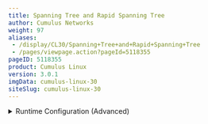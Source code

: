 ```yaml
---
title: Spanning Tree and Rapid Spanning Tree
author: Cumulus Networks
weight: 97
aliases:
 - /display/CL30/Spanning+Tree+and+Rapid+Spanning+Tree
 - /pages/viewpage.action?pageId=5118355
pageID: 5118355
product: Cumulus Linux
version: 3.0.1
imgData: cumulus-linux-30
siteSlug: cumulus-linux-30
---
```

<details>

Spanning tree protocol (STP) is always recommended in layer 2
topologies, as it prevents bridge loops and broadcast radiation on a
bridged network.

The `mstpd` daemon is an open source project used by Cumulus Linux to
implement IEEE802.1D 2004 and IEEE802.1Q 2011. `mstpctl` is the utility
provided by the `mstpd` service to configure STP. STP is disabled by
default on bridges in Cumulus Linux.

## Commands</span>

  - brctl

  - mstpctl

## Supported Modes</span>

The STP modes Cumulus Linux supports vary depending upon whether the
[traditional or VLAN-aware bridge driver
mode](/version/cumulus-linux-30/Layer-1-and-Layer-2-Features/Ethernet-Bridging-VLANs/)
is in use.

For a bridge configured in *traditional* mode, PVST and PVRST are
supported, with the default set to PVRST. Each traditional bridge has
its own separate STP instance.

Bridges configured in
*[VLAN-aware](/version/cumulus-linux-30/Layer-1-and-Layer-2-Features/Ethernet-Bridging-VLANs/VLAN-aware-Bridge-Mode-for-Large-scale-Layer-2-Environments)*
mode operate **only** in RSTP mode.

## Configuring STP within a Traditional Mode Bridge</span>

### Creating a Bridge and Configuring PVRST</span>

Per VLAN Spanning Tree (PVST) creates a spanning tree instance for a
bridge. Rapid PVST (PVRST) supports RSTP enhancements for each spanning
tree instance. In order to use PVRST with a traditional bridge, a bridge
corresponding to the untagged native VLAN must be created, and all the
physical switch ports must be part of the same VLAN.

{{%notice note%}}

When connected to a switch that has a native VLAN configuration, the
native VLAN **must** be configured to be VLAN 1 only for maximum
interoperability.

{{%/notice%}}

To create a traditional mode bridge, configure the bridge stanza under
`/etc/network/interfaces`. More information on configuring [bridges can
be found
here.](/version/cumulus-linux-30/Layer-1-and-Layer-2-Features/Ethernet-Bridging-VLANs/)
To enable STP on the bridge, include the keyword `bridge-stp on`. swp1
and swp5 are configured for tagging VLAN 100, while swp4 is configured
to not tag a VLAN across the link.

    auto br100
    iface br100
      bridge-ports swp1.100 swp5.100
      bridge-stp on
     
    auto br1
    iface br1
      bridge-ports swp1 swp4 swp5
      bridge-stp on

To enable the bridge and load the new configuration from
`/etc/network/interfaces`, run `ifreload -a`:

    cumulus@switch:~$ sudo ifreload -a

<summary>Runtime Configuration (Advanced) </summary>

{{%notice warning%}}

A runtime configuration is non-persistent, which means the configuration
you create here does not persist after you reboot the switch.

{{%/notice%}}

You use `brctl` to create the bridge, add bridge ports in the bridge and
configure STP on the bridge. `mstpctl` is used only when an admin needs
to change the default configuration parameters for STP:

    cumulus@switch:~$ sudo brctl addbr br100
     
    cumulus@switch:~$ sudo brctl addif br100 swp1.100 swp5.100
     
    cumulus@switch:~$ sudo brctl stp br100 on
     
    cumulus@switch:~$ sudo ifconfig br100 up

## Configuring STP within a VLAN-aware Bridge</span>

*[VLAN-aware](/version/cumulus-linux-30/Layer-1-and-Layer-2-Features/Ethernet-Bridging-VLANs/VLAN-aware-Bridge-Mode-for-Large-scale-Layer-2-Environments)*
bridges only operate in RSTP mode. STP BPDUs are transmitted on the
native VLAN.

If a bridge running RSTP (802.1w) receives a common STP (802.1D) BPDU,
it will automatically fall back to 802.1D operation.

### Creating a VLAN-aware Bridge and Configuring RSTP</span>

To create a VLAN-aware mode bridge, configure the bridge stanza under
`/etc/network/interfaces`.

    auto br2
    iface br2
      bridge-vlan-aware yes
      bridge-vids 100
      bridge-pvid  1
      bridge-ports swp1 swp4 swp5
      bridge-stp on

To enable the bridge and load the new configuration from
`/etc/network/interfaces`, run `ifreload -a`:

    cumulus@switch:~$ sudo ifreload -a

### RSTP Interoperation with MST (802.1s)</span>

RSTP interoperates with MST seamlessly, creating a single instance of
spanning tree which transmitts BPDUs on the native VLAN. RSTP treats the
MST domain as if it were one giant switch.

## Viewing Bridge and STP Status/Logs</span>

`mstpd` is started by default when the switch boots. `mstpd` logs and
errors are located in `/var/log/syslog`.

{{%notice warning%}}

`mstpd` is the preferred utility for interacting with STP on Cumulus
Linux. `brctl` also provides certain methods for configuring STP;
however, they are not as complete as the tools offered in `mstpd` and
[output from brctl can be
misleading](https://support.cumulusnetworks.com/hc/en-us/articles/212153658-brctl-showstp-Shows-Carrier-Down-Ports-as-Blocking)
in some cases.

{{%/notice%}}

To get the bridge state, use:

    cumulus@switch:~$ sudo brctl show
     bridge name     bridge id               STP enabled     interfaces
     br2             8000.001401010100       yes             swp1
                                                             swp4
                                                             swp5

To get the `mstpd` bridge state, use:

    cumulus@switch:~$ sudo mstpctl showbridge br2
     br2 CIST info
      enabled         yes
      bridge id       F.000.00:14:01:01:01:00
      designated root F.000.00:14:01:01:01:00
      regional root   F.000.00:14:01:01:01:00
      root port       none
      path cost     0          internal path cost   0
      max age       20         bridge max age       20
      forward delay 15         bridge forward delay 15
      tx hold count 6          max hops             20
      hello time    2          ageing time          200
      force protocol version     rstp
      time since topology change 90843s
      topology change count      4
      topology change            no
      topology change port       swp4
      last topology change port  swp5

To get the `mstpd` bridge port state, use:

    cumulus@switch:~$ sudo mstpctl showport br2
     E swp1 8.001 forw F.000.00:14:01:01:01:00 F.000.00:14:01:01:01:00 8.001 Desg
       swp4 8.002 forw F.000.00:14:01:01:01:00 F.000.00:14:01:01:01:00 8.002 Desg
     E swp5 8.003 forw F.000.00:14:01:01:01:00 F.000.00:14:01:01:01:00 8.003 Desg
     
    cumulus@switch:~$ sudo mstpctl showportdetail br2 swp1
     br2:swp1 CIST info
      enabled            yes                     role                 Designated
      port id            8.001                   state                forwarding
      external port cost 2000                    admin external cost  0
      internal port cost 2000                    admin internal cost  0
      designated root    F.000.00:14:01:01:01:00 dsgn external cost   0
      dsgn regional root F.000.00:14:01:01:01:00 dsgn internal cost   0
      designated bridge  F.000.00:14:01:01:01:00 designated port      8.001
      admin edge port    no                      auto edge port       yes
      oper edge port     yes                     topology change ack  no
      point-to-point     yes                     admin point-to-point auto
      restricted role    no                      restricted TCN       no
      port hello time    2                       disputed             no
      bpdu guard port    no                      bpdu guard error     no
      network port       no                      BA inconsistent      no
      Num TX BPDU        45772                   Num TX TCN           4
      Num RX BPDU        0                       Num RX TCN           0
      Num Transition FWD 2                       Num Transition BLK   2

## Customizing Spanning Tree Protocol</span>

There are a number of ways you can customize STP in Cumulus Linux. You
should exercise extreme caution with many of the settings below to
prevent malfunctions in STP's loop avoidance.

### PortAdminEdge/PortFast Mode</span>

`PortAdminEdge` is equivalent to the PortFast feature offered by other
vendors.

All ports configured with `PortAdminEdge` bypass the listening and
learning states to move immediately to forwarding.

{{%notice warning%}}

Using PortAdminEdge mode has the potential to cause loops if it is not
accompanied by the BPDU guard feature. All examples below include BPDU
guard.

{{%/notice%}}

While it is common for edge ports to be configured as access ports for a
simple end host, this is not mandatory. In the data center, edge ports
typically connect to servers, which may pass both tagged and untagged
traffic.

For the bridge, configure `PortAdminEdge` under the bridge stanza in
`/etc/network/interfaces`:

    auto br2
    iface br2 inet static
      bridge-ports swp1 swp2 swp3 swp4
      bridge-stp on
      mstpctl-bpduguard swp1=yes swp2=yes swp3=yes swp4=yes
      mstpctl-portadminedge swp1=yes swp2=yes swp3=yes swp4=yes

For each interface, configure `PortAdminEdge` under a switch port
interface stanza in `/etc/network/interfaces`:

    auto swp5
    iface swp5
        mstpctl-bpduguard yes
        mstpctl-portadminedge yes

To load the new configuration, run `ifreload -a`:

    cumulus@switch:~$ sudo ifreload -a

<summary>Runtime Configuration (Advanced) </summary>

{{%notice warning%}}

A runtime configuration is non-persistent, which means the configuration
you create here does not persist after you reboot the switch.

{{%/notice%}}

    cumulus@switch:~$ sudo mstpctl setportadminedge br2 swp1 yes
    cumulus@switch:~$ sudo mstpctl setbpduguard br2 swp1 yes

### <span id="src-5118355_SpanningTreeandRapidSpanningTree-bpdu" class="confluence-anchor-link"></span> BPDU Guard</span>

To protect the spanning tree topology from unauthorized switches
affecting the forwarding path, you can configure *BPDU guard* (Bridge
Protocol Data Unit). One very common example is when someone hooks up a
new switch to an access port off of a leaf switch. If this new switch is
configured with a low priority, it could become the new root switch and
affect the forwarding path for the entire layer 2 topology.

#### Configuring BPDU Guard</span>

For the bridge, configure BPDU guard under the bridge stanza in
`/etc/network/interfaces`:

    auto br2
    iface br2 inet static
      bridge-ports swp1 swp2 swp3 swp4 swp5 swp6
      bridge-stp on
      mstpctl-bpduguard swp1=yes swp2=yes swp3=yes swp4=yes

For each interface, configure BPDU guard under an interface stanza in
`/etc/network/interfaces`:

    auto swp5
    iface swp5
        mstpctl-bpduguard yes

To load the new configuration, run `ifreload -a`:

    cumulus@switch:~$ sudo ifreload -a

<summary>Runtime Configuration (Advanced) </summary>

{{%notice warning%}}

A runtime configuration is non-persistent, which means the configuration
you create here does not persist after you reboot the switch.

{{%/notice%}}

    cumulus@switch:~$ sudo mstpctl setbpduguard br2 swp1 yes
    cumulus@switch:~$ sudo mstpctl setbpduguard br2 swp2 yes
    cumulus@switch:~$ sudo mstpctl setbpduguard br2 swp3 yes
    cumulus@switch:~$ sudo mstpctl setbpduguard br2 swp4 yes

#### Recovering a Port Disabled by BPDU Guard</span>

If a BPDU is received on the port, STP will bring down the port and log
an error in `/var/log/syslog`. The following is a sample error:

    mstpd: error, MSTP_IN_rx_bpdu: bridge:bond0 Recvd BPDU on BPDU Guard Port - Port Down

To determine whether BPDU guard is configured, or if a BPDU has been
received, run `mstpctl showportdetail <bridge name>`:

    cumulus@switch:~$ sudo mstpctl showportdetail br2 swp1 | grep guard
     bpdu guard port    yes                     bpdu guard error     yes

The only way to recover a port that has been placed in the disabled
state is to manually un-shut or bring up the port with ` sudo ifup
 ``[port]`, as shown in the example below:

{{%notice note%}}

Bringing up the disabled port does not fix the problem if the
configuration on the connected end-station has not been rectified.

{{%/notice%}}

    cumulus@leaf2$ mstpctl showportdetail bridge bond0
    bridge:bond0 CIST info
      enabled            no                      role                 Disabled
      port id            8.001                   state                discarding
      external port cost 305                     admin external cost  0
      internal port cost 305                     admin internal cost  0
      designated root    8.000.6C:64:1A:00:4F:9C dsgn external cost   0
      dsgn regional root 8.000.6C:64:1A:00:4F:9C dsgn internal cost   0
      designated bridge  8.000.6C:64:1A:00:4F:9C designated port      8.001
      admin edge port    no                      auto edge port       yes
      oper edge port     no                      topology change ack  no
      point-to-point     yes                     admin point-to-point auto
      restricted role    no                      restricted TCN       no
      port hello time    10                      disputed             no
      bpdu guard port    yes                      bpdu guard error     yes
      network port       no                      BA inconsistent      no
      Num TX BPDU        3                       Num TX TCN           2
      Num RX BPDU        488                     Num RX TCN           2
      Num Transition FWD 1                       Num Transition BLK   2
      bpdufilter port    no                     
      clag ISL           no                      clag ISL Oper UP     no
      clag role          unknown                 clag dual conn mac   0:0:0:0:0:0
      clag remote portID F.FFF                   clag system mac      0:0:0:0:0:0
     
     
    cumulus@leaf2$ sudo ifup bond0
     
     
    cumulus@leaf2$ mstpctl showportdetail bridge bond0
    bridge:bond0 CIST info
      enabled            yes                     role                 Root
      port id            8.001                   state                forwarding
      external port cost 305                     admin external cost  0
      internal port cost 305                     admin internal cost  0
      designated root    8.000.6C:64:1A:00:4F:9C dsgn external cost   0
      dsgn regional root 8.000.6C:64:1A:00:4F:9C dsgn internal cost   0
      designated bridge  8.000.6C:64:1A:00:4F:9C designated port      8.001
      admin edge port    no                      auto edge port       yes
      oper edge port     no                      topology change ack  no
      point-to-point     yes                     admin point-to-point auto
      restricted role    no                      restricted TCN       no
      port hello time    2                       disputed             no
      bpdu guard port    no                      bpdu guard error     no
      network port       no                      BA inconsistent      no
      Num TX BPDU        3                       Num TX TCN           2
      Num RX BPDU        43                      Num RX TCN           1
      Num Transition FWD 1                       Num Transition BLK   0
      bpdufilter port    no                     
      clag ISL           no                      clag ISL Oper UP     no
      clag role          unknown                 clag dual conn mac   0:0:0:0:0:0
      clag remote portID F.FFF                   clag system mac      0:0:0:0:0:0

### Bridge Assurance</span>

On a point-to-point link where RSTP is running, if you want to detect
unidirectional links and put the port in a discarding state (in error),
you can enable bridge assurance on the port by enabling a port type
network. The port would be in a bridge assurance inconsistent state
until a BPDU is received from the peer. You need to configure the port
type network on both the ends of the link.

A persistent configuration for bridge assurance looks like the example
below:

    mstpctl-portnetwork swp1=no

You can monitor logs for bridge assurance messages by doing the
following:

    cumulus@switch:~$ sudo grep -in assurance /var/log/syslog | grep mstp
     1365:Jun 25 18:03:17 mstpd: br1007:swp1.1007 Bridge assurance inconsistent

To load the new configuration from `/etc/network/interfaces`, run
`ifreload -a`:

    cumulus@switch:~$ sudo ifreload -a

<summary>Runtime Configuration (Advanced) </summary>

{{%notice warning%}}

A runtime configuration is non-persistent, which means the configuration
you create here does not persist after you reboot the switch.

{{%/notice%}}

To enable bridge assurance at runtime, run `mstpctl`:

    cumulus@switch:~$ sudo mstpctl setportnetwork br1007 swp1.1007 yes
     
    cumulus@switch:~$ sudo mstpctl showportdetail br1007 swp1.1007 | grep network
      network port       yes                     BA inconsistent      yes

### BPDU Filter</span>

You can enable `bpdufilter` on a switch port, which filters BPDUs in
both directions. This effectively disables STP on the port as no BPDUs
are transiting.

{{%notice warning%}}

Using BDPU filter inappropriately can cause layer 2 loops. Use this
feature deliberately and with extreme caution.

{{%/notice%}}

For the bridge, enable BPDU filter persistently by adding the following
to `/etc/network/interfaces` under the `bridge port iface` section
example:

    auto br100
    iface br100
         bridge-ports swp1.100 swp2.100
         mstpctl-portbpdufilter swp1=yes swp2=yes

For each interface, it is also possible to enable BPDU filter
persistently for a specific port with the following configuration:

    auto swp6
    iface swp6
        mstpctl-portbpdufilter yes

To load the new configuration from `/etc/network/interfaces`, run
`ifreload -a`:

    cumulus@switch:~$ sudo ifreload -a

For more information, see `man(5) ifupdown-addons-interfaces`.

<summary>Runtime Configuration (Advanced) </summary>

{{%notice warning%}}

A runtime configuration is non-persistent, which means the configuration
you create here does not persist after you reboot the switch.

{{%/notice%}}

To enable BPDU filter at runtime, run `mstpctl`:

    cumulus@switch:~$ sudo mstpctl setportbpdufilter br100 swp1.100=yes swp2.100=yes

### Storm Control</span>

*Storm control* provides protection against excessive inbound BUM
(broadcast, unknown unicast, multicast) traffic on layer 2 switch port
interfaces, which can cause poor network performance.

You configure storm control for each physical port in one of three ways:

  - By editing `/etc/cumulus/switchd.conf`. The configuration persists
    across reboots and restarting `switchd`. If you change the storm
    control configuration in this file after rebooting the switch, you
    must [restart
    `switchd`](Configuring-switchd.html#src-5118217_Configuringswitchd-restartswitchd)
    to activate the new configuration.

  - By editing `/etc/network/interfaces`, which requires you to reload
    the interface configuration for the change to take effect.

  - By writing directly to the [`switchd` file
    system](/version/cumulus-linux-30/System-Management/Configuring-switchd).

For example, to enable broadcast and multicast storm control at 400
packets per second (pps) and 3000 pps, respectively, for swp1 editing
`/etc/cumulus/switchd.conf`, configure it as follows:

    # Storm Control setting on a port, in pps, 0 means disable
    interface.swp1.storm_control.broadcast = 400
    interface.swp1.storm_control.multicast = 3000

To configure these settings in `/etc/network/interfaces`:

    auto swp1
    iface swp1
      post-up echo 400 > /cumulus/switchd/config/interface/$IFACE/storm_control/broadcast
      post-up echo 3000 > /cumulus/switchd/config/interface/$IFACE/storm_control/multicast
      post-down echo 0 > /cumulus/switchd/config/interface/$IFACE/storm_control/broadcast
      post-down echo 0 > /cumulus/switchd/config/interface/$IFACE/storm_control/multicast

Then, reload the configuration:

    cumulus@switch:$ sudo ifreload -a

<summary>Runtime Configuration (Advanced) </summary>

{{%notice warning%}}

A runtime configuration is non-persistent, which means the configuration
you create here does not persist after you reboot the switch.

{{%/notice%}}

Finally, if you are not in a position to restart `switchd`, you can
change your storm control settings at runtime, which take effect
immediately. For example, to set the pps on swp1 to 400 pps for
broadcast traffic and 3000 for multicast traffic:

    cumulus@switch:$ sudo cl-cfg -w switchd interface.swp1.storm_control.broadcast=400
    cumulus@switch:$ sudo cl-cfg -w switchd interface.swp1.storm_control.multicast=3000

### Example Configuration with All Possible Parameters</span>

The persistent configuration for a bridge is set in
`/etc/network/interfaces`. The configuration below shows every possible
option configured. There is no requirement to configure any of these
options:

    auto br2
    iface br2 inet static
      bridge-ports swp1 swp2 swp3 swp4
      bridge-stp on
      mstpctl-maxage 20
      mstpctl-ageing 300
      mstpctl-fdelay 15
      mstpctl-maxhops 20
      mstpctl-txholdcount 6
      mstpctl-forcevers rstp
      mstpctl-treeprio 32768
      mstpctl-treeportprio swp3=128
      mstpctl-hello 2
      mstpctl-portpathcost swp1=0 swp2=0
      mstpctl-portadminedge swp1=no swp2=no
      mstpctl-portautoedge swp1=yes swp2=yes
      mstpctl-portp2p swp1=no swp2=no
      mstpctl-portrestrrole swp1=no swp2=no
      mstpctl-portrestrtcn swp1=no swp2=no
      mstpctl-portnetwork swp1=no
      mstpctl-bpduguard swp1=no swp2=no
      mstpctl-bpdufilter swp4=yes

### <span id="src-5118355_SpanningTreeandRapidSpanningTree-params" class="confluence-anchor-link"></span>Configuring Other Spanning Tree Parameters</span>

Spanning tree parameters are defined in the IEEE
[802.1D](http://standards.ieee.org/findstds/standard/802.1D-2004.html),
[802.1Q](http://standards.ieee.org/findstds/standard/802.1Q-2018.html)
specifications and in the table below.

While configuring spanning tree in a persistent configuration, as
described above, is the preferred method, you can also use `mstpctl` to
configure spanning tree protocol parameters at runtime.

{{%notice warning%}}

A runtime configuration is non-persistent, which means the configuration
you create here does not persist after you reboot the switch.

{{%/notice%}}

For a comparison of STP parameter configuration between `mstpctl` and
other vendors, [please read this knowledge base
article](https://support.cumulusnetworks.com/hc/en-us/articles/206908397).

Examples are included below:

<table>
<colgroup>
<col style="width: 50%" />
<col style="width: 50%" />
</colgroup>
<thead>
<tr class="header">
<th><p>Parameter</p></th>
<th><p>Description</p></th>
</tr>
</thead>
<tbody>
<tr class="odd">
<td><p><strong>maxage</strong></p></td>
<td><p>Sets the bridge's <em>maximum age</em> to <code>&lt;max_age&gt;</code> seconds. The default is <em>20</em>.</p>
<p>The maximum age must meet the condition 2 * (Bridge Forward Delay - 1 second) &gt;= Bridge Max Age.</p>
<p>To set this parameter persistently, configure it under the bridge stanza:</p>
<pre><code>mstpctl-maxage 24</code></pre>
<p>To set this parameter at runtime, use:</p>
<p><code>mstpctl setmaxage &lt;bridge&gt; &lt;max_age&gt;</code></p>
<pre><code>cumulus@switch:~$ sudo mstpctl setmaxage br2 24</code></pre></td>
</tr>
<tr class="even">
<td><p><strong>ageing</strong></p></td>
<td><p>Sets the Ethernet (MAC) address <em>ageing time</em> in <code>&lt;time&gt;</code> seconds for the bridge when the running version is STP, but not RSTP/MSTP. The default is <em>300</em>.</p>
<p>To set this parameter persistently, configure it under the bridge stanza:</p>
<pre><code>mstpctl-ageing 240</code></pre>
<p>To set this parameter at runtime, use:</p>
<pre><code>mstpctl setageing &lt;bridge&gt; &lt;time&gt;</code></pre>
<pre><code>cumulus@switch:~$ sudo mstpctl setageing br2 240</code></pre></td>
</tr>
<tr class="odd">
<td><p><strong>fdelay</strong></p></td>
<td><p>Sets the bridge's <em>bridge forward delay</em> to <code>&lt;time&gt;</code> seconds. The default is <em>15</em>.</p>
<p>The bridge forward delay must meet the condition 2 * (Bridge Forward Delay - 1 second) &gt;= Bridge Max Age.</p>
<p>To set this parameter persistently, configure it under the bridge stanza:</p>
<pre><code>mstpctl-fdelay 15</code></pre>
<p>To set this parameter at runtime, use:</p>
<pre><code>mstpctl setfdelay &lt;bridge&gt; &lt;time&gt;</code></pre>
<pre><code>cumulus@switch:~$ sudo mstpctl setfdelay br2 15</code></pre></td>
</tr>
<tr class="even">
<td><p><strong>maxhops</strong></p></td>
<td><p>Sets the bridge's <em>maximum hops</em> to <code>&lt;max_hops&gt;</code>. The default is <em>20</em>.</p>
<p>To set this parameter persistently, configure it under the bridge stanza:</p>
<pre><code>mstpctl-maxhops 24</code></pre>
<p>To set this parameter at runtime, use:</p>
<pre><code>mstpctl setmaxhops &lt;bridge&gt; &lt;max_hops&gt;</code></pre>
<pre><code>cumulus@switch:~$ sudo mstpctl setmaxhops br2 24</code></pre></td>
</tr>
<tr class="odd">
<td><p><strong>txholdcount</strong></p></td>
<td><p>Sets the bridge's <em>bridge transmit hold count</em> to <code>&lt;tx_hold_count&gt;</code>. The default is <em>6</em>.</p>
<p>To set this parameter persistently, configure it under the bridge stanza:</p>
<pre><code>mstpctl-txholdcount 6</code></pre>
<p>To set this parameter at runtime, use:</p>
<p><code>mstpctl settxholdcount &lt;bridge&gt; &lt;tx_hold_count&gt;</code></p>
<pre><code>cumulus@switch:~$ sudo mstpctl settxholdcount br2 5</code></pre></td>
</tr>
<tr class="even">
<td><p><strong>forcevers</strong></p></td>
<td><p>Sets the bridge's <em>force STP version</em> to either RSTP/STP. MSTP is not supported currently. The default is <em>RSTP</em>.</p>
<p>To set this parameter persistently, configure it under the bridge stanza:</p>
<pre><code>mstpctl-forcevers rstp</code></pre>
<p>To set this parameter at runtime, use:</p>
<pre><code>mstpctl setforcevers &lt;bridge&gt; {mstp|rstp|stp}</code></pre>
<pre><code>cumulus@switch:~$ sudo mstpctl setforcevers br2 rstp</code></pre></td>
</tr>
<tr class="odd">
<td><p><strong>treeprio</strong></p></td>
<td><p>Sets the bridge's <em>tree priority</em> to <code>&lt;priority&gt;</code> for an MSTI instance. The priority value is a number between 0 and 65535 and must be a multiple of 4096. The bridge with the lowest priority is elected the <em>root bridge</em>. The default is <em>32768</em>.</p>
<p>{{%notice warning%}}</p>
<p>For <code>msti</code>, only 0 is supported currently.</p>
<p>{{%/notice%}}</p>
<p>To set this parameter persistently, configure it under the bridge stanza:</p>
<pre><code>mstpctl-treeprio 8192</code></pre>
<p>To set this parameter at runtime, use:</p>
<pre><code>mstpctl settreeprio &lt;bridge&gt; &lt;mstid&gt; &lt;priority&gt;</code></pre>
<pre><code>cumulus@switch:~$ sudo mstpctl settreeprio br2 0 8192</code></pre></td>
</tr>
<tr class="even">
<td><p><strong>treeportprio</strong></p></td>
<td><p>Sets the <em>priority</em> of port <code>&lt;port&gt;</code> to <code>&lt;priority&gt;</code> for the MSTI instance. The priority value is a number between 0 and 240 and must be a multiple of 16. The default is <em>128</em>.</p>
<p>{{%notice warning%}}</p>
<p>For <code>msti</code>, only <em>0</em> is supported currently.</p>
<p>{{%/notice%}}</p>
<p>To set this parameter persistently, configure it under the bridge stanza:</p>
<pre><code>mstpctl-treeportprio swp4 64</code></pre>
<p>To set this parameter at runtime, use:</p>
<pre><code>mstpctl settreeportprio &lt;bridge&gt; &lt;port&gt; &lt;mstid&gt; &lt;priority&gt;</code></pre>
<pre><code>cumulus@switch:~$ sudo mstpctl settreeportprio br2 swp4 0 64</code></pre></td>
</tr>
<tr class="odd">
<td><p><strong>hello</strong></p></td>
<td><p>Sets the bridge's <em>bridge hello time</em> to <code>&lt;time&gt;</code> seconds. The default is <em>2</em>.</p>
<p>To set this parameter persistently, configure it under the bridge stanza:</p>
<pre><code>mstpctl-hello 20</code></pre>
<p>To set this parameter at runtime, use:</p>
<pre><code>mstpctl sethello &lt;bridge&gt; &lt;time&gt;</code></pre>
<pre><code>cumulus@switch:~$ sudo mstpctl sethello br2 20</code></pre></td>
</tr>
<tr class="even">
<td><p><strong>portpathcost</strong></p></td>
<td><p>Sets the <em>port cost</em> of the port <code>&lt;port&gt;</code> in bridge <code>&lt;bridge&gt;</code> to <code>&lt;cost&gt;</code>. The default is <em>0</em>.</p>
<p><code>mstpd</code> supports only long mode; that is, 32 bits for the path cost.</p>
<p>To set this parameter persistently, configure it under the bridge stanza:</p>
<pre><code>mstpctl-portpathcost swp1=10</code></pre>
<p>To set this parameter at runtime, use:</p>
<pre><code>mstpctl setportpathcost &lt;bridge&gt; &lt;port&gt; &lt;cost&gt;</code></pre>
<pre><code>cumulus@switch:~$ sudo mstpctl setportpathcost br2 swp1 10</code></pre></td>
</tr>
<tr class="odd">
<td><p><strong>portadminedge</strong></p></td>
<td><p>Enables/disables the <em>initial edge state</em> of the port <code>&lt;port&gt;</code> in bridge <code>&lt;bridge&gt;</code>. The default is <em>no</em>.</p>
<p>To set this parameter persistently, configure it under the bridge stanza:</p>
<pre><code>mstpctl-portadminedge swp1=yes</code></pre>
<p>To set this parameter at runtime, use:</p>
<pre><code>mstpctl setportadminedge &lt;bridge&gt; &lt;port&gt; {yes|no}</code></pre>
<pre><code>cumulus@switch:~$ sudo mstpctl setportadminedge br2 swp1 yes</code></pre></td>
</tr>
<tr class="even">
<td><p><strong>portautoedge</strong></p></td>
<td><p>Enables/disables the <em>auto transition</em> to/from the edge state of the port <code>&lt;port&gt;</code> in bridge <code>&lt;bridge&gt;</code>. The default is <em>yes</em>.</p>
<p><em>portautoedge</em> is an enhancement to the standard PortAdminEdge (PortFast) mode, which allows for the automatic detection of edge ports.</p>
<p>{{%notice note%}}</p>
<p>Edge ports and access ports are not the same thing. Edge ports transition directly to the forwarding state and skip the listening and learning stages. Upstream topology change notifications are not generated when an edge port's link changes state. Access ports only forward untagged traffic; however, there is no such restriction on edge ports, which can forward both tagged and untagged traffic.</p>
<p>{{%/notice%}}</p>
<p>When a BPDU is received on a port configured with portautoedge, the port ceases to be in the edge port state and transitions into a normal STP port.</p>
<p>When BPDUs are no longer received on the interface, the port becomes an edge port, and transitions through the discarding and learning states before resuming forwarding.</p>
<p>To set this parameter persistently, configure it under the bridge stanza:</p>
<pre><code>mstpctl-portautoedge swp1=no</code></pre>
<p>To set this parameter at runtime, use:</p>
<pre><code>mstpctl setportautoedge &lt;bridge&gt; &lt;port&gt; {yes|no}</code></pre>
<pre><code>cumulus@switch:~$ sudo mstpctl setportautoedge br2 swp1 no</code></pre></td>
</tr>
<tr class="odd">
<td><p><strong>portp2p</strong></p></td>
<td><p>Enables/disables the <em>point-to-point detection mode</em> of the port <code>&lt;port&gt;</code> in bridge <code>&lt;bridge&gt;</code>. The default is <em>auto</em>.</p>
<p>To set this parameter persistently, configure it under the bridge stanza:</p>
<pre><code>mstpctl-portp2p swp1=no</code></pre>
<p>To set this parameter at runtime, use:</p>
<pre><code>mstpctl setportp2p &lt;bridge&gt; &lt;port&gt; {yes|no|auto}</code></pre>
<pre><code>cumulus@switch:~$ sudo mstpctl setportp2p br2 swp1 no</code></pre></td>
</tr>
<tr class="even">
<td><p><strong>portrestrrole</strong></p></td>
<td><p>Enables/disables the ability of the port <code>&lt;port&gt;</code> in bridge <code>&lt;bridge&gt;</code> to take the <em>root role</em>. The default is <em>no</em>.</p>
<p>To set this parameter persistently, configure it under the bridge stanza:</p>
<pre><code>mstpctl-portrestrrole swp1=no</code></pre>
<p>To set this parameter at runtime, use:</p>
<pre><code>mstpctl setportrestrrole &lt;bridge&gt; &lt;port&gt; {yes|no}</code></pre>
<pre><code>cumulus@switch:~$ sudo mstpctl setportrestrrole br2 swp1 yes</code></pre></td>
</tr>
<tr class="odd">
<td><p><strong>portrestrtcn</strong></p></td>
<td><p>Enables/disables the ability of the port <code>&lt;port&gt;</code> in bridge <code>&lt;bridge&gt;</code> to propagate <em>received topology change notifications</em>. The default is <em>no</em>.</p>
<p>To set this parameter persistently, configure it under the bridge stanza:</p>
<pre><code>mstpctl-portrestrtcn swp1=yes</code></pre>
<p>To set this parameter at runtime, use:</p>
<pre><code>mstpctl setportrestrtcn &lt;bridge&gt; &lt;port&gt; {yes|no}</code></pre>
<pre><code>cumulus@switch:~$ sudo mstpctl setportrestrtcn br2 swp1 yes</code></pre></td>
</tr>
<tr class="even">
<td><p><strong>portnetwork</strong></p></td>
<td><p>Enables/disables the <em>bridge assurance capability</em> for a network port <code>&lt;port&gt;</code> in bridge <code>&lt;bridge&gt;</code>. The default is <em>no</em>.</p>
<p>To set this parameter persistently, configure it under the bridge stanza:</p>
<pre><code>mstpctl-portnetwork swp4=yes</code></pre>
<p>To set this parameter at runtime, use:</p>
<pre><code>mstpctl setportnetwork &lt;bridge&gt; &lt;port&gt; {yes|no}</code></pre>
<pre><code>cumulus@switch:~$ sudo mstpctl setportnetwork br2 swp4 yes</code></pre></td>
</tr>
<tr class="odd">
<td><p><strong>bpduguard</strong></p></td>
<td><p>Enables/disables the <em>BPDU guard configuration</em> of the port <code>&lt;port&gt;</code> in bridge <code>&lt;bridge&gt;</code>. The default is <em>no</em>.</p>
<p>To set this parameter persistently, configure it under the bridge stanza:</p>
<pre><code>mstpctl-bpduguard swp1=no</code></pre>
<p>To set this parameter at runtime, use:</p>
<pre><code>mstpctl setbpduguard &lt;bridge&gt; &lt;port&gt; {yes|no}</code></pre>
<pre><code>cumulus@switch:~$ sudo mstpctl setbpduguard br2 swp1 yes</code></pre></td>
</tr>
<tr class="even">
<td><p><strong>portbpdufilter</strong></p></td>
<td><p>Enables/disables the <em>BPDU filter</em> functionality for a port <code>&lt;port&gt;</code> in bridge <code>&lt;bridge&gt;</code>. The default is <em>no</em>.</p>
<p>To set this parameter persistently, configure it under the bridge stanza:</p>
<pre><code>mstpctl-bpdufilter swp4=yes</code></pre>
<p>To set this parameter at runtime, use:</p>
<pre><code>mstpctl setportbpdufilter &lt;bridge&gt; &lt;port&gt; {yes|no}</code></pre>
<pre><code>cumulus@switch:~$ sudo mstpctl setportbpdufilter br2 swp4 yes</code></pre></td>
</tr>
</tbody>
</table>

## Configuration Files</span>

  - /etc/network/interfaces

  - /etc/cumulus/switchd.conf

## Man Pages</span>

  - brctl(8)

  - bridge-utils-interfaces(5)

  - ifupdown-addons-interfaces(5)

  - mstpctl(8)

  - mstpctl-utils-interfaces(5)

## Useful Links</span>

The source code for `mstpd`/`mstpctl` was written by [Vitalii
Demianets](mailto:vitas%40nppfactor.kiev.ua) and is hosted at the
sourceforge URL below.

  - <https://sourceforge.net/projects/mstpd/>

  - <http://en.wikipedia.org/wiki/Spanning_Tree_Protocol>

## Caveats and Errata</span>

  - MSTP is not supported currently. However, interoperability with MSTP
    networks can be accomplished using PVRSTP or PVSTP.

<article id="html-search-results" class="ht-content" style="display: none;">

</article>

<footer id="ht-footer">

</footer>

</details>
